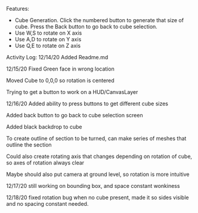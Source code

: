 Features: 
- Cube Generation. Click the numbered button to generate that size of cube. Press the Back button to go back to cube selection.
-    Use W,S to rotate on X axis
-    Use A,D to rotate on Y axis
-    Use Q,E to rotate on Z axis


Activity Log:
12/14/20
Added Readme.md

12/15/20
Fixed Green face in wrong location

Moved Cube to 0,0,0 so rotation is centered

Trying to get a button to work on a HUD/CanvasLayer

12/16/20
Added ability to press buttons to get different cube sizes

Added back button to go back to cube selection screen

Added black backdrop to cube

To create outline of section to be turned, can make series of meshes that outline the section

Could also create rotating axis that changes depending on rotation of cube, so axes of rotation always clear

Maybe should also put camera at ground level, so rotation is more intuitive

12/17/20
still working on bounding box, and space constant wonkiness

12/18/20
fixed rotation bug when no cube present, made it so sides visible and no spacing constant needed.